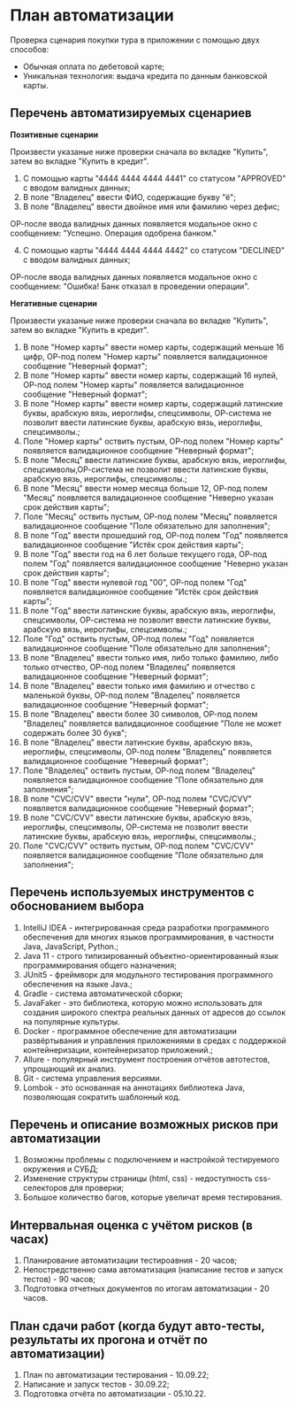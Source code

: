# План автоматизации
Проверка сценария покупки тура в приложении с помощью двух способов:

- Обычная оплата по дебетовой карте;
- Уникальная технология: выдача кредита по данным банковской карты.
## Перечень автоматизируемых сценариев

**Позитивные сценарии**

Произвести указаные ниже проверки сначала во вкладке "Купить", затем во вкладке "Купить в кредит".

1. С помощью карты "4444 4444 4444 4441" со статусом "APPROVED" с вводом валидных данных;
2. В поле "Владелец" ввести ФИО, содержащие букву "ё";
3. В поле "Владелец" ввести двойное имя или фамилию через дефис;

ОР-после ввода валидных данных появляется модальное окно с сообщением: "Успешно. Операция одобрена банком."

4. С помощью карты "4444 4444 4444 4442" со статусом "DECLINED" с вводом валидных данных;

ОР-после ввода валидных данных появляется модальное окно с сообщением: "Ошибка! Банк отказал в проведении операции".

**Негативные сценарии**

Произвести указаные ниже проверки сначала во вкладке "Купить", затем во вкладке "Купить в кредит".

1. В поле "Номер карты" ввести номер карты, содержащий меньше 16 цифр, ОР-под полем "Номер карты" появляется валидационное сообщение "Неверный формат";
2. В поле "Номер карты" ввести номер карты, содержащий 16 нулей, ОР-под полем "Номер карты" появляется валидационное сообщение "Неверный формат";
3. В поле "Номер карты" ввести номер карты, содержащий латинские буквы, арабскую вязь, иероглифы, спецсимволы, ОР-система не позволит ввести латинские буквы, арабскую вязь, иероглифы, спецсимволы.;
4. Поле "Номер карты" оствить пустым, ОР-под полем "Номер карты" появляется валидационное сообщение "Неверный формат";
5. В поле "Месяц" ввести латинские буквы, арабскую вязь, иероглифы, спецсимволы,ОР-система не позволит ввести латинские буквы, арабскую вязь, иероглифы, спецсимволы.;
6. В поле "Месяц" ввести номер месяца больше 12, ОР-под полем "Месяц" появляется валидационное сообщение "Неверно указан срок действия карты";
7. Поле "Месяц" оствить пустым, ОР-под полем "Месяц" появляется валидационное сообщение "Поле обязательно для заполнения";
8. В поле "Год" ввести прошедший год, ОР-под полем "Год" появляется валидационное сообщение "Истёк срок действия карты";
9. В поле "Год" ввести год на 6 лет больше текущего года, ОР-под полем "Год" появляется валидационное сообщение "Неверно указан срок действия карты";
10. В поле "Год" ввести нулевой год "00", ОР-под полем "Год" появляется валидационное сообщение "Истёк срок действия карты";
11. В поле "Год" ввести латинские буквы, арабскую вязь, иероглифы, спецсимволы, ОР-система не позволит ввести латинские буквы, арабскую вязь, иероглифы, спецсимволы.;
12. Поле "Год" оствить пустым,  ОР-под полем "Год" появляется валидационное сообщение "Поле обязательно для заполнения";
13. В поле "Владелец" ввести только имя, либо только фамилию, либо только отчество, ОР-под полем "Владелец" появляется валидационное сообщение "Неверный формат";
14. В поле "Владелец" ввести только имя фамилию и отчество с маленькой буквы, ОР-под полем "Владелец" появляется валидационное сообщение "Неверный формат";
15. В поле "Владелец" ввести более 30 символов,  ОР-под полем "Владелец" появляется валидационное сообщение "Поле не может содержать более 30 букв";
16. В поле "Владелец" ввести  латинские буквы, арабскую вязь, иероглифы, спецсимволы, ОР-под полем "Владелец" появляется валидационное сообщение "Неверный формат";
17. Поле "Владелец" оствить пустым,  ОР-под полем "Владелец" появляется валидационное сообщение "Поле обязательно для заполнения";
18. В поле "CVC/CVV" ввести "нули", ОР-под полем "CVC/CVV" появляется валидационное сообщение "Неверный формат";
19. В поле "CVC/CVV" ввести латинские буквы, арабскую вязь, иероглифы, спецсимволы, ОР-система не позволит ввести латинские буквы, арабскую вязь, иероглифы, спецсимволы.;
20. Поле "CVC/CVV" оствить пустым,  ОР-под полем "CVC/CVV" появляется валидационное сообщение "Поле обязательно для заполнения";

## Перечень используемых инструментов с обоснованием выбора
1. IntelliJ IDEA - интегрированная среда разработки программного обеспечения для многих языков программирования, в частности Java, JavaScript, Python.;
2. Java 11 - строго типизированный объектно-ориентированный язык программирования общего назначения;
3. JUnit5 - фреймворк для модульного тестирования программного обеспечения на языке Java.;
4. Gradle - система автоматической сборки;
5. JavaFaker - это библиотека, которую можно использовать для создания широкого спектра реальных данных от адресов до ссылок на популярные культуры.
6. Docker - программное обеспечение для автоматизации развёртывания и управления приложениями в средах с поддержкой контейнеризации, контейнеризатор приложений.;
7. Allure - популярный инструмент построения отчётов автотестов, упрощающий их анализ.
8. Git -  система управления версиями.
9. Lombok - это основанная на аннотациях библиотека Java, позволяющая сократить шаблонный код.

## Перечень и описание возможных рисков при автоматизации

1. Возможны проблемы с подключением и настройкой тестируемого окружения и СУБД;
2. Изменение структуры страницы (html, css) - недоступность css-селекторов для проверки;
3. Большое количество багов, которые увеличат время тестирования.


## Интервальная оценка с учётом рисков (в часах)

1. Планирование автоматизации тестироавния - 20 часов;
2. Непостредственно сама автоматизация (написание тестов и запуск тестов) - 90 часов;
3. Подготовка отчетных документов по итогам автоматизации - 20 часов.

## План сдачи работ (когда будут авто-тесты, результаты их прогона и отчёт по автоматизации)

1. План по автоматизации тестирования - 10.09.22;
2. Написание и запуск тестов - 30.09.22;
3. Подготовка отчёта по автоматизации  -  05.10.22.